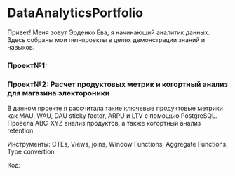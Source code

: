 # DataAnalyticsPortfolio
Привет! Меня зовут Эрденко Ева, я начинающий аналитик данных. Здесь собраны мои пет-проекты в целях демонстрации знаний и навыков.

### Проект№1: 

### Проект№2: Расчет продуктовых метрик и когортный анализ для магазина электороники
В данном проекте я рассчитала такие ключевые продуктовые метрики как MAU, WAU, DAU sticky factor, ARPU и LTV с помощью PostgreSQL. Провела ABC-XYZ анализ продуктов, а также когортный анализ retention.

Инструменты: CTEs, Views, joins, Window Functions, Aggregate Functions, Type convertion

Код:


